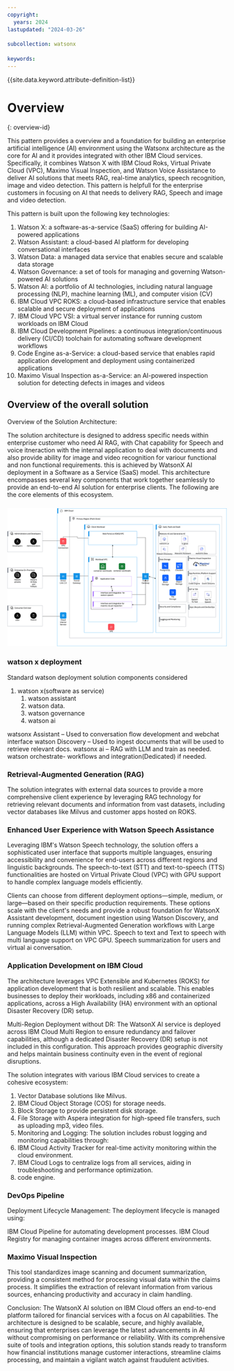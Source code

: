 ```yaml
---
copyright:
  years: 2024
lastupdated: "2024-03-26"

subcollection: watsonx

keywords:
---
```


{{site.data.keyword.attribute-definition-list}}

# Overview

{: overview-id}

This pattern provides a overview and a foundation for building an enterprise artificial intelligence (AI) environment using the Watsonx architecture as the core for AI and it provides integrated with other IBM Cloud services. Specifically, it combines Watson X with IBM Cloud Roks, Virtual Private Cloud (VPC), Maximo Visual Inspection, and Watson Voice Assistance to deliver AI solutions that meets RAG, real-time analytics, speech recognition, image and video detection.
This pattern is helpfull for the enterprise customers in focusing on AI that needs to delivery RAG, Speech and image and video detection.

This pattern is built upon the following key technologies:

1. Watson X: a software-as-a-service (SaaS) offering for building AI-powered applications
2. Watson Assistant: a cloud-based AI platform for developing conversational interfaces
3. Watson Data: a managed data service that enables secure and scalable data storage
4. Watson Governance: a set of tools for managing and governing Watson-powered AI solutions
5. Watson AI: a portfolio of AI technologies, including natural language processing (NLP), machine learning (ML), and computer vision (CV)
6. IBM Cloud VPC ROKS: a cloud-based infrastructure service that enables scalable and secure deployment of applications
7. IBM Cloud VPC VSI: a virtual server instance for running custom workloads on IBM Cloud
8. IBM Cloud Development Pipelines: a continuous integration/continuous delivery (CI/CD) toolchain for automating software development workflows
9. Code Engine as-a-Service: a cloud-based service that enables rapid application development and deployment using containerized applications
10. Maximo Visual Inspection as-a-Service: an AI-powered inspection solution for detecting defects in images and videos


## Overview of the overall solution

Overview of the Solution Architecture:

The solution architecture is designed to address specific needs within enterprise customer who need AI RAG, with Chat capability for Speech and voice itneraction with the internal application to deal with documents and also provide ability for image and video recognition for variour functional and non functional requirements. this is achieved by WatsonX AI deployment in a Software as a Service (SaaS) model. This architecture encompasses several key components that work together seamlessly to provide an end-to-end AI solution for enterprise clients. The following are the core elements of this ecosystem.

### ![](image/watsonx-surround-pattern-design-overview.drawio.svg)


### watson x deployment

Standard watson deployment solution components considered 
1.  watson x(software as service)
    1.  watson assistant
    2.  watson data.
    3.  watson governance
    4.  watson ai

watsonx Assistant – Used to conversation flow development and webchat interface watson Discovery – Used to ingest documents that will be used to retrieve relevant docs. 
watsonx ai – RAG with LLM and train as needed. 
watson orchestrate- workflows and integration(Dedicated) if needed.


### Retrieval-Augmented Generation (RAG)

The solution integrates with external data sources to provide a more comprehensive client experience by leveraging RAG technology for retrieving relevant documents and information from vast datasets, including vector databases like Milvus and customer apps hosted on ROKS.

### Enhanced User Experience with Watson Speech Assistance

Leveraging IBM's Watson Speech technology, the solution offers a sophisticated user interface that supports multiple languages, ensuring accessibility and convenience for end-users across different regions and linguistic backgrounds. The speech-to-text (STT) and text-to-speech (TTS) functionalities are hosted on Virtual Private Cloud (VPC) with GPU support to handle complex language models efficiently.

Clients can choose from different deployment options—simple, medium, or large—based on their specific production requirements. These options scale with the client's needs and provide a robust foundation for WatsonX Assistant development, document ingestion using Watson Discovery, and running complex Retrieval-Augmented Generation workflows with Large Language Models (LLM) within VPC. Speech to text and Text to speech with multi language support on VPC GPU. Speech summarization for users and virtual ai conversation.

### Application Development on IBM Cloud

The architecture leverages VPC Extensible and Kubernetes (ROKS) for application development that is both resilient and scalable. This enables businesses to deploy their workloads, including x86 and containerized applications, across a High Availability (HA) environment with an optional Disaster Recovery (DR) setup.

Multi-Region Deployment without DR: The WatsonX AI service is deployed across IBM Cloud Multi Region to ensure redundancy and failover capabilities, although a dedicated Disaster Recovery (DR) setup is not included in this configuration. This approach provides geographic diversity and helps maintain business continuity even in the event of regional disruptions.

The solution integrates with various IBM Cloud services to create a cohesive ecosystem:

1.  Vector Database solutions like Milvus.
2.  IBM Cloud Object Storage (COS) for storage needs.
3.  Block Storage to provide persistent disk storage.
4.  File Storage with Aspera integration for high-speed file transfers, such as uploading mp3, video files.
5.  Monitoring and Logging: The solution includes robust logging and monitoring capabilities through:
6.  IBM Cloud Activity Tracker for real-time activity monitoring within the cloud environment.
7.  IBM Cloud Logs to centralize logs from all services, aiding in troubleshooting and performance optimization.
8.  code engine.

### DevOps Pipeline

Deployment Lifecycle Management: The deployment lifecycle is managed using:

IBM Cloud Pipeline for automating development processes. IBM Cloud Registry for managing container images across different environments.

### Maximo Visual Inspection

This tool standardizes image scanning and document summarization, providing a consistent method for processing visual data within the claims process. It simplifies the extraction of relevant information from various sources, enhancing productivity and accuracy in claim handling.

Conclusion: The WatsonX AI solution on IBM Cloud offers an end-to-end platform tailored for financial services with a focus on AI capabilities. The architecture is designed to be scalable, secure, and highly available, ensuring that enterprises can leverage the latest advancements in AI without compromising on performance or reliability. With its comprehensive suite of tools and integration options, this solution stands ready to transform how financial institutions manage customer interactions, streamline claims processing, and maintain a vigilant watch against fraudulent activities.
